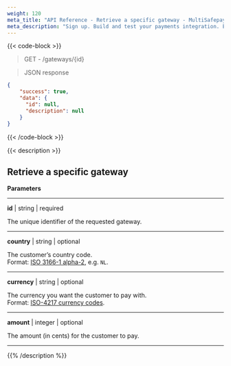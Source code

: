```yaml
---
weight: 120
meta_title: "API Reference - Retrieve a specific gateway - MultiSafepay Docs"
meta_description: "Sign up. Build and test your payments integration. Explore our products and services. Use our API Reference, SDKs, and wrappers. Get support."
---
```

{{< code-block >}}

> GET - /gateways/{id}

> JSON response

```json
{
    "success": true,
    "data": {
      "id": null,
      "description": null
    }
}
```
{{< /code-block >}}

{{< description >}}
## Retrieve a specific gateway

**Parameters**

----------------
__id__ | string | required

The unique identifier of the requested gateway.

----------------
__country__ | string | optional

The customer’s country code.  
Format: [ISO 3166-1 alpha-2](https://en.wikipedia.org/wiki/ISO_3166-1_alpha-2), e.g. `NL`. 

----------------
__currency__ | string | optional

The currency you want the customer to pay with.  
Format: [ISO-4217 currency codes](https://www.iso.org/iso-4217-currency-codes.html). 

----------------
__amount__ | integer | optional

The amount (in cents) for the customer to pay. 

----------------

{{% /description %}}